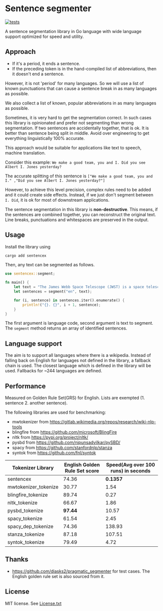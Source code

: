 # Sentence segmenter

[![tests](https://github.com/wikimedia/sentencex-rust/actions/workflows/test.yml/badge.svg)](https://github.com/wikimedia/sentencex-rust/actions/workflows/test.yml)

A sentence segmentation library in Go language with wide language support optimized for speed and utility.

## Approach

- If it's a period, it ends a sentence.
- If the preceding token is in the hand-compiled list of abbreviations, then it doesn't end a sentence.

However, it is not 'period' for many languages. So we will use a list of known punctuations that can cause a sentence break in as many languages as possible.

We also collect a list of known, popular abbreviations in as many languages as possible.

Sometimes, it is very hard to get the segmentation correct. In such cases this library is opinionated and prefer not segmenting than wrong segmentation. If two sentences are accidentally together, that is ok. It is better than sentence being split in middle.
Avoid over engineering to get everything linguistically 100% accurate.

This approach would be suitable for applications like text to speech, machine translation.

Consider this example: `We make a good team, you and I. Did you see Albert I. Jones yesterday?`

The accurate splitting of this sentence is
`["We make a good team, you and I." ,"Did you see Albert I. Jones yesterday?"]`

However, to achieve this level precision, complex rules need to be added and it could create side effects. Instead, if we just don't segment between `I. Did`, it is ok for most of downstream applications.

The sentence segmentation in this library is **non-destructive**. This means, if the sentences are combined together, you can reconstruct the original text. Line breaks, punctuations and whitespaces are preserved in the output.

## Usage

Install the library using

```bash
cargo add sentencex
```

Then, any text can be segmented as follows.

```rust
use sentencex::segment;

fn main() {
    let text = "The James Webb Space Telescope (JWST) is a space telescope specifically designed to conduct infrared astronomy. The U.S. National Aeronautics and Space Administration (NASA) led Webb's design and development.";
    let sentences = segment("en", text);

    for (i, sentence) in sentences.iter().enumerate() {
        println!("{}. {}", i + 1, sentence);
    }
}
```

The first argument is language code, second argument is text to segment. The `segment` method returns an array of identified sentences.

## Language support

The aim is to support all languages where there is a wikipedia. Instead of falling back on English for languages not defined in the library, a fallback chain is used. The closest language which is defined in the library will be used. Fallbacks for ~244 languages are defined.

## Performance

Measured on Golden Rule Set(GRS) for English. Lists are exempted (1. sentence 2. another sentence).

The following libraries are used for benchmarking:

- mwtokenizer from <https://gitlab.wikimedia.org/repos/research/wiki-nlp-tools>
- blingfire from <https://github.com/microsoft/BlingFire>
- nltk from <https://pypi.org/project/nltk/>
- pysbd from <https://github.com/nipunsadvilkar/pySBD/>
- spacy from <https://github.com/stanfordnlp/stanza>
- syntok from <https://github.com/fnl/syntok>

| Tokenizer Library    | English Golden Rule Set score | Speed(Avg over 100 runs) in seconds |
| -------------------- | ----------------------------- | ----------------------------------- |
| sentencex            | 74.36                         | **0.1357**                          |
| mwtokenizer_tokenize | 30.77                         | 1.54                                |
| blingfire_tokenize   | 89.74                         | 0.27                                |
| nltk_tokenize        | 66.67                         | 1.86                                |
| pysbd_tokenize       | **97.44**                     | 10.57                               |
| spacy_tokenize       | 61.54                         | 2.45                                |
| spacy_dep_tokenize   | 74.36                         | 138.93                              |
| stanza_tokenize      | 87.18                         | 107.51                              |
| syntok_tokenize      | 79.49                         | 4.72                                |

## Thanks

- <https://github.com/diasks2/pragmatic_segmenter> for test cases. The English golden rule set is also sourced from it.

## License

MIT license. See [License.txt](./LICENSE)
